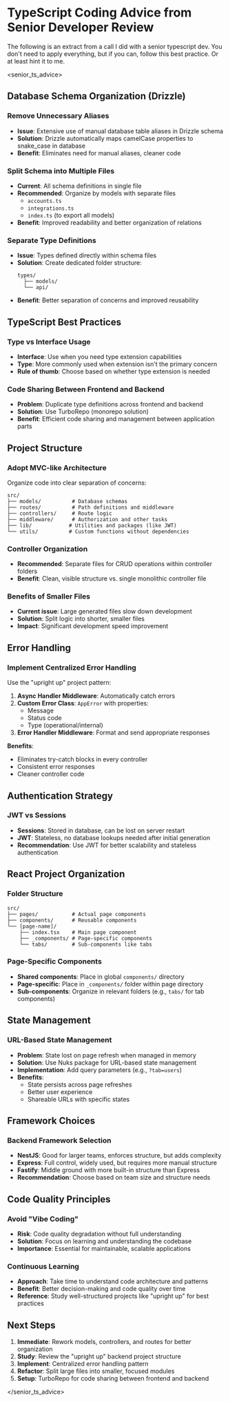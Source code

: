 # TypeScript Coding Advice from Senior Developer Review

The following is an extract from a call I did with a senior typescript dev. You don't need to apply everything, but if you can, follow this best practice. Or at least hint it to me.

<senior_ts_advice>
## Database Schema Organization (Drizzle)

### Remove Unnecessary Aliases
- **Issue**: Extensive use of manual database table aliases in Drizzle schema
- **Solution**: Drizzle automatically maps camelCase properties to snake_case in database
- **Benefit**: Eliminates need for manual aliases, cleaner code

### Split Schema into Multiple Files
- **Current**: All schema definitions in single file
- **Recommended**: Organize by models with separate files
  - `accounts.ts`
  - `integrations.ts` 
  - `index.ts` (to export all models)
- **Benefit**: Improved readability and better organization of relations

### Separate Type Definitions
- **Issue**: Types defined directly within schema files
- **Solution**: Create dedicated folder structure:
  ```
  types/
    ├── models/
    └── api/
  ```
- **Benefit**: Better separation of concerns and improved reusability

## TypeScript Best Practices

### Type vs Interface Usage
- **Interface**: Use when you need type extension capabilities
- **Type**: More commonly used when extension isn't the primary concern
- **Rule of thumb**: Choose based on whether type extension is needed

### Code Sharing Between Frontend and Backend
- **Problem**: Duplicate type definitions across frontend and backend
- **Solution**: Use TurboRepo (monorepo solution)
- **Benefit**: Efficient code sharing and management between application parts

## Project Structure

### Adopt MVC-like Architecture
Organize code into clear separation of concerns:

```
src/
├── models/          # Database schemas
├── routes/          # Path definitions and middleware
├── controllers/     # Route logic
├── middleware/      # Authorization and other tasks
├── lib/            # Utilities and packages (like JWT)
└── utils/          # Custom functions without dependencies
```

### Controller Organization
- **Recommended**: Separate files for CRUD operations within controller folders
- **Benefit**: Clean, visible structure vs. single monolithic controller file

### Benefits of Smaller Files
- **Current issue**: Large generated files slow down development
- **Solution**: Split logic into shorter, smaller files
- **Impact**: Significant development speed improvement

## Error Handling

### Implement Centralized Error Handling
Use the "upright up" project pattern:

1. **Async Handler Middleware**: Automatically catch errors
2. **Custom Error Class**: `AppError` with properties:
   - Message
   - Status code  
   - Type (operational/internal)
3. **Error Handler Middleware**: Format and send appropriate responses

**Benefits**:
- Eliminates try-catch blocks in every controller
- Consistent error responses
- Cleaner controller code

## Authentication Strategy

### JWT vs Sessions
- **Sessions**: Stored in database, can be lost on server restart
- **JWT**: Stateless, no database lookups needed after initial generation
- **Recommendation**: Use JWT for better scalability and stateless authentication

## React Project Organization

### Folder Structure
```
src/
├── pages/           # Actual page components
├── components/      # Reusable components
└── [page-name]/
    ├── index.tsx    # Main page component
    ├── _components/ # Page-specific components
    └── tabs/        # Sub-components like tabs
```

### Page-Specific Components
- **Shared components**: Place in global `components/` directory
- **Page-specific**: Place in `_components/` folder within page directory
- **Sub-components**: Organize in relevant folders (e.g., `tabs/` for tab components)

## State Management

### URL-Based State Management
- **Problem**: State lost on page refresh when managed in memory
- **Solution**: Use Nuks package for URL-based state management
- **Implementation**: Add query parameters (e.g., `?tab=users`)
- **Benefits**: 
  - State persists across page refreshes
  - Better user experience
  - Shareable URLs with specific states

## Framework Choices

### Backend Framework Selection
- **NestJS**: Good for larger teams, enforces structure, but adds complexity
- **Express**: Full control, widely used, but requires more manual structure
- **Fastify**: Middle ground with more built-in structure than Express
- **Recommendation**: Choose based on team size and structure needs

## Code Quality Principles

### Avoid "Vibe Coding"
- **Risk**: Code quality degradation without full understanding
- **Solution**: Focus on learning and understanding the codebase
- **Importance**: Essential for maintainable, scalable applications

### Continuous Learning
- **Approach**: Take time to understand code architecture and patterns
- **Benefit**: Better decision-making and code quality over time
- **Reference**: Study well-structured projects like "upright up" for best practices

## Next Steps

1. **Immediate**: Rework models, controllers, and routes for better organization
2. **Study**: Review the "upright up" backend project structure
3. **Implement**: Centralized error handling pattern
4. **Refactor**: Split large files into smaller, focused modules
5. **Setup**: TurboRepo for code sharing between frontend and backend


</senior_ts_advice>